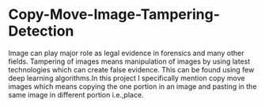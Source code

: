 # Copy-Move-Image-Tampering-Detection
Image can play major role as legal evidence in forensics and many other fields. Tampering of images means manipulation of images by using latest technologies which can create false evidence. This can be found using few deep learning algorithms.In this project I specifically mention copy move images which means copying the one portion in an image and pasting in the same image in different portion i.e.,place.


